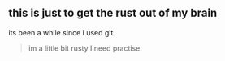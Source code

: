 ## this is just to get the rust out of my brain
its been a while since i used git
> im a little bit rusty
I need practise.
